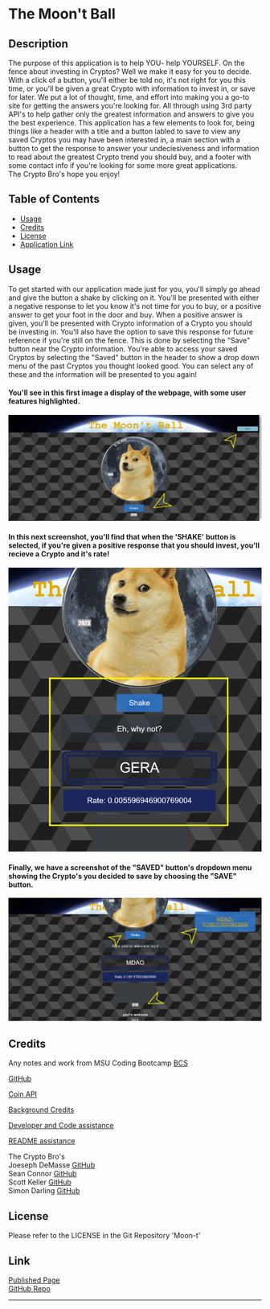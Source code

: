 # The Moon't Ball

## Description

The purpose of this application is to help YOU- help YOURSELF.  On the fence about investing in Cryptos?  Well we make it easy for you to decide.  With a click of a button, you'll either be told no, it's not right for you this time, or you'll be given a great Crypto with information to invest in, or save for later.  We put a lot of thought, time, and effort into making you a go-to site for getting the answers you're looking for. All through using 3rd party API's to help gather only the greatest information and answers to give you the best experience.  This application has a few elements to look for, being things like a header with a title and a button labled to save to view any saved Cryptos you may have been interested in, a main section with a button to get the response to answer your undeciesiveness and information to read about the greatest Crypto trend you should buy, and a footer with some contact info if you're looking for some more great applications.   
The Crypto Bro's hope you enjoy! 


## Table of Contents

- [Usage](#usage)
- [Credits](#credits)
- [License](#license)
- [Application Link](#link)


## Usage

To get started with our application made just for you, you'll simply go ahead and give the button a shake by clicking on it. You'll be presented with either a negative response to let you know it's not time for you to buy, or a positive answer to get your foot in the door and buy.  When a positive answer is given, you'll be presented with Crypto information of a Crypto you should be investing in.  You'll also have the option to save this response for future reference if you're still on the fence.  This is done by selecting the "Save" button near the Crypto information.  You're able to access your saved Cryptos by selecting the "Saved" button in the header to show a drop down menu of the past Cryptos you thought looked good.  You can select any of these and the information will be presented to you again!


####  You'll see in this first image a display of the webpage, with some user features highlighted.

<img src="assets\img\webpageelements.png" alt="webpage" />

####  In this next screenshot, you'll find that when the 'SHAKE' button is selected, if you're given a positive response that you should invest, you'll recieve a Crypto and it's rate!

<img src="assets\img\shakeresponse.png" alt="shake response on page" />

####  Finally, we have a screenshot of the "SAVED" button's dropdown menu showing the Crypto's you decided to save by choosing the "SAVE" button.

<img src="assets\img\savedropdown.png" alt="save elements" />

## Credits

Any notes and work from MSU Coding Bootcamp [BCS](https://courses.bootcampspot.com/)

[GitHub](https://github.com/)

[Coin API](https://www.coinapi.io/)

[Background Credits](https://github.com/Afif13/CSS-Pattern/blob/main/LICENCE)

[Developer and Code assistance](https://developer.mozilla.org/en-US/)

[README assistance](https://coding-boot-camp.github.io/full-stack/github/professional-readme-guide.com/)

The Crypto Bro's  
Joeseph DeMasse [GitHub](https://github.com/OKJay50)  
Sean Connor [GitHub](https://github.com/scsc22)  
Scott Keller  [GitHub](https://github.com/Trifectice)  
Simon Darling [GitHub](https://github.com/DarlingDC2)  

## License

Please refer to the LICENSE in the Git Repository 'Moon-t'


## Link
[Published Page](https://darlingdc2.github.io/Moon-t/)  
[GitHub Repo](https://github.com/DarlingDC2/Moon-t)

---
  

